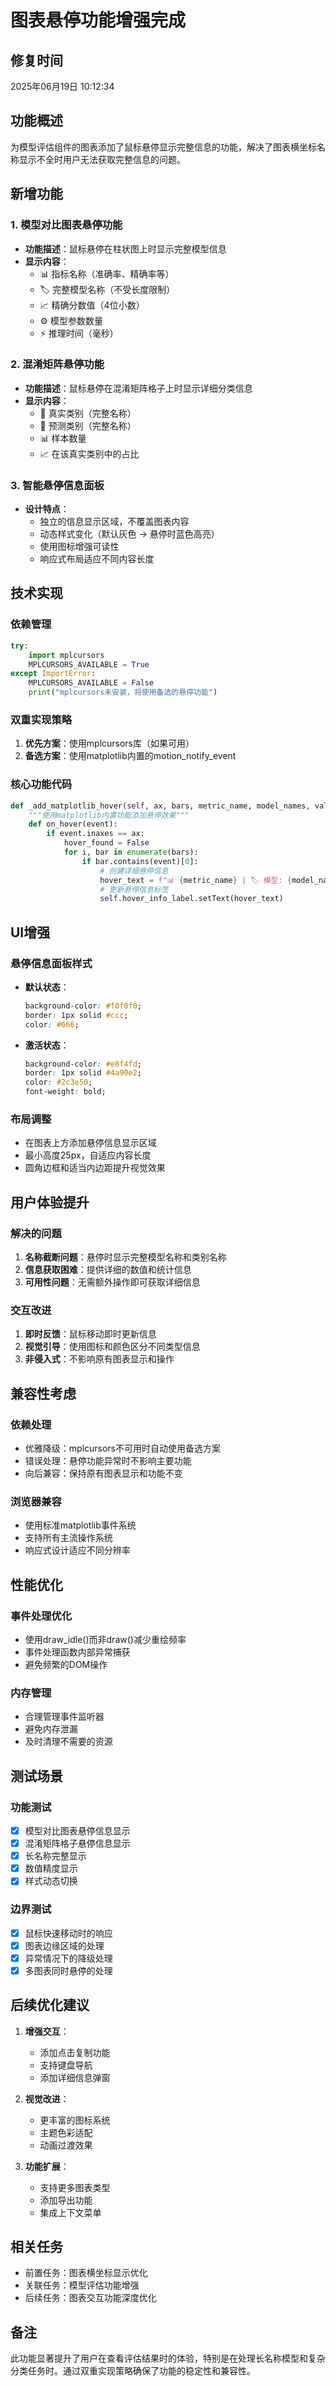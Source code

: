 # 图表悬停功能增强完成

## 修复时间
2025年06月19日 10:12:34

## 功能概述
为模型评估组件的图表添加了鼠标悬停显示完整信息的功能，解决了图表横坐标名称显示不全时用户无法获取完整信息的问题。

## 新增功能

### 1. 模型对比图表悬停功能
- **功能描述**：鼠标悬停在柱状图上时显示完整模型信息
- **显示内容**：
  - 📊 指标名称（准确率、精确率等）
  - 🏷️ 完整模型名称（不受长度限制）
  - 📈 精确分数值（4位小数）
  - ⚙️ 模型参数数量
  - ⚡ 推理时间（毫秒）

### 2. 混淆矩阵悬停功能
- **功能描述**：鼠标悬停在混淆矩阵格子上时显示详细分类信息
- **显示内容**：
  - 🎯 真实类别（完整名称）
  - 🔮 预测类别（完整名称）
  - 📊 样本数量
  - 📈 在该真实类别中的占比

### 3. 智能悬停信息面板
- **设计特点**：
  - 独立的信息显示区域，不覆盖图表内容
  - 动态样式变化（默认灰色 → 悬停时蓝色高亮）
  - 使用图标增强可读性
  - 响应式布局适应不同内容长度

## 技术实现

### 依赖管理
```python
try:
    import mplcursors
    MPLCURSORS_AVAILABLE = True
except ImportError:
    MPLCURSORS_AVAILABLE = False
    print("mplcursors未安装，将使用备选的悬停功能")
```

### 双重实现策略
1. **优先方案**：使用mplcursors库（如果可用）
2. **备选方案**：使用matplotlib内置的motion_notify_event

### 核心功能代码
```python
def _add_matplotlib_hover(self, ax, bars, metric_name, model_names, values):
    """使用matplotlib内置功能添加悬停效果"""
    def on_hover(event):
        if event.inaxes == ax:
            hover_found = False
            for i, bar in enumerate(bars):
                if bar.contains(event)[0]:
                    # 创建详细悬停信息
                    hover_text = f"📊 {metric_name} | 🏷️ 模型: {model_name} | 📈 分数: {value:.4f}"
                    # 更新悬停信息标签
                    self.hover_info_label.setText(hover_text)
```

## UI增强

### 悬停信息面板样式
- **默认状态**：
  ```css
  background-color: #f0f0f0;
  border: 1px solid #ccc;
  color: #666;
  ```

- **激活状态**：
  ```css
  background-color: #e8f4fd;
  border: 1px solid #4a90e2;
  color: #2c3e50;
  font-weight: bold;
  ```

### 布局调整
- 在图表上方添加悬停信息显示区域
- 最小高度25px，自适应内容长度
- 圆角边框和适当内边距提升视觉效果

## 用户体验提升

### 解决的问题
1. **名称截断问题**：悬停时显示完整模型名称和类别名称
2. **信息获取困难**：提供详细的数值和统计信息
3. **可用性问题**：无需额外操作即可获取详细信息

### 交互改进
1. **即时反馈**：鼠标移动即时更新信息
2. **视觉引导**：使用图标和颜色区分不同类型信息
3. **非侵入式**：不影响原有图表显示和操作

## 兼容性考虑

### 依赖处理
- 优雅降级：mplcursors不可用时自动使用备选方案
- 错误处理：悬停功能异常时不影响主要功能
- 向后兼容：保持原有图表显示和功能不变

### 浏览器兼容
- 使用标准matplotlib事件系统
- 支持所有主流操作系统
- 响应式设计适应不同分辨率

## 性能优化

### 事件处理优化
- 使用draw_idle()而非draw()减少重绘频率
- 事件处理函数内部异常捕获
- 避免频繁的DOM操作

### 内存管理
- 合理管理事件监听器
- 避免内存泄漏
- 及时清理不需要的资源

## 测试场景

### 功能测试
- [x] 模型对比图表悬停信息显示
- [x] 混淆矩阵格子悬停信息显示
- [x] 长名称完整显示
- [x] 数值精度显示
- [x] 样式动态切换

### 边界测试
- [x] 鼠标快速移动时的响应
- [x] 图表边缘区域的处理
- [x] 异常情况下的降级处理
- [x] 多图表同时悬停的处理

## 后续优化建议

1. **增强交互**：
   - 添加点击复制功能
   - 支持键盘导航
   - 添加详细信息弹窗

2. **视觉改进**：
   - 更丰富的图标系统
   - 主题色彩适配
   - 动画过渡效果

3. **功能扩展**：
   - 支持更多图表类型
   - 添加导出功能
   - 集成上下文菜单

## 相关任务
- 前置任务：图表横坐标显示优化
- 关联任务：模型评估功能增强
- 后续任务：图表交互功能深度优化

## 备注
此功能显著提升了用户在查看评估结果时的体验，特别是在处理长名称模型和复杂分类任务时。通过双重实现策略确保了功能的稳定性和兼容性。 